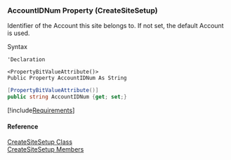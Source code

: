 ﻿### AccountIDNum Property (CreateSiteSetup)

Identifier of the Account this site belongs to. If not set, the default Account is used.

Syntax

```vbnet
'Declaration

<PropertyBitValueAttribute()>
Public Property AccountIDNum As String
```

```csharp
[PropertyBitValueAttribute()]
public string AccountIDNum {get; set;}
```

[!include[Requirements](../partials/requirements.md)]

#### Reference

[CreateSiteSetup Class](FChoice.Toolkits.Clarify~FChoice.Toolkits.Clarify.Interfaces.CreateSiteSetup.md)  
[CreateSiteSetup Members](FChoice.Toolkits.Clarify~FChoice.Toolkits.Clarify.Interfaces.CreateSiteSetup_members.md)